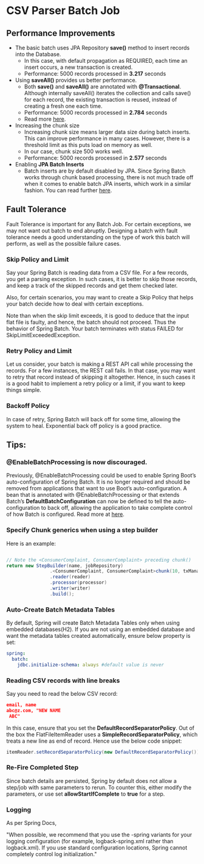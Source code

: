 # CSV Parser Batch Job

## Performance Improvements
- The basic batch uses JPA Repository **save()** method to insert records into the Database.
  - In this case, with default propagation as REQUIRED, each time an insert occurs, a new transaction is created.
  - Performance: 5000 records processed in **3.217** seconds
- Using **saveAll()** provides us better performance.
  - Both **save()** and **saveAll()** are annotated with **@Transactional**. Although internally saveAll() iterates the collection and calls save() for each record, the existing transaction is reused, instead of creating a fresh one each time.
  - Performance: 5000 records processed in **2.784** seconds
  - Read more [here](https://www.baeldung.com/spring-data-save-saveall).
- Increasing the chunk size
  - Increasing chunk size means larger data size during batch inserts. This can improve performance in many cases. However, there is a threshold limit as this puts load on memory as well.
  - In our case, chunk size 500 works well.
  - Performance: 5000 records processed in **2.577** seconds
- Enabling **JPA Batch Inserts**
  - Batch inserts are by default disabled by JPA. Since Spring Batch works through chunk based processing, there is not much trade off when it comes to enable batch JPA inserts, which work in a similar fashion. You can read further [here](https://www.baeldung.com/spring-data-jpa-batch-inserts).

## Fault Tolerance
Fault Tolerance is important for any Batch Job. For certain exceptions, we may not want out batch to end abruptly. Designing a batch with fault tolerance needs a good understanding on the type of work this batch will perform, as well as the possible failure cases. 

### Skip Policy and Limit
Say your Spring Batch is reading data from a CSV file. For a few records, you get a parsing exception. In such cases, it is better to skip those records, and keep a track of the skipped records and get them checked later.

Also, for certain scenarios, you may want to create a Skip Policy that helps your batch decide how to deal with certain exceptions.

Note than when the skip limit exceeds, it is good to deduce that the input flat file is faulty, and hence, the batch should not proceed. Thus the behavior of Spring Batch. Your batch terminates with status FAILED for SkipLimitExceededException.

### Retry Policy and Limit
Let us consider, your batch is making a REST API call while processing the records. For a few instances, the REST call fails. In that case, you may want to retry that record instead of skipping it altogether. Hence, in such cases it is a good habit to implement a retry policy or a limit, if you want to keep things simple.

### Backoff Policy
In case of retry, Spring Batch will back off for some time, allowing the system to heal. Exponential back off policy is a good practice.



## Tips:
### @EnableBatchProcessing is now discouraged.
Previously, @EnableBatchProcessing could be used to enable Spring Boot’s auto-configuration of Spring Batch. It is no longer required and should be removed from applications that want to use Boot’s auto-configuration. A bean that is annotated with @EnableBatchProcessing or that extends Batch’s **DefaultBatchConfiguration** can now be defined to tell the auto-configuration to back off, allowing the application to take complete control of how Batch is configured. Read more at [here](https://github.com/spring-projects/spring-boot/wiki/Spring-Boot-3.0-Migration-Guide#enablebatchprocessing-is-now-discouraged).


### Specify Chunk generics when using a step builder
Here is an example:
```java

// Note the <ConsumerComplaint, ConsumerComplaint> preceding chunk()
return new StepBuilder(name, jobRepository)
                .<ConsumerComplaint, ConsumerComplaint>chunk(10, txManager)
                .reader(reader)
                .processor(processor)
                .writer(writer)
                .build();
```

### Auto-Create Batch Metadata Tables
By default, Spring will create Batch Metadata Tables only when using embedded databases(H2). If you are not using an embedded database and want the metadata tables created automatically, ensure below property is set:
```yaml
spring:
  batch:
    jdbc.initialize-schema: always #default value is never
```

### Reading CSV records with line breaks
Say you need to read the below CSV record:
```json
email, name
abc@z.com, "NEW NAME
 ABC"
```
In this case, ensure that you set the **DefaultRecordSeparatorPolicy**. Out of the box the FlatFileItemReader uses a **SimpleRecordSeparatorPolicy**, which treats a new line as end of record. Hence use the below code snippet:

```java
itemReader.setRecordSeparatorPolicy(new DefaultRecordSeparatorPolicy());
```

### Re-Fire Completed Step
Since batch details are persisted, Spring by default does not allow a step/job with same parameters to rerun. To counter this, either modify the parameters,  or use set **allowStartIfComplete** to **true** for a step.

### Logging
As per Spring Docs,

"When possible, we recommend that you use the -spring variants for your logging configuration (for example, logback-spring.xml rather than logback.xml). If you use standard configuration locations, Spring cannot completely control log initialization."
